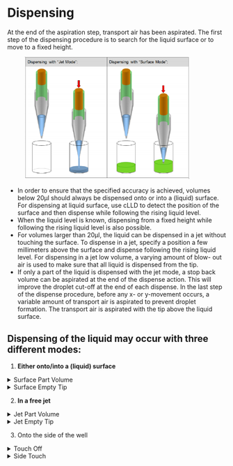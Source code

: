 # Dispensing

At the end of the aspiration step, transport air has been aspirated. The first step of the dispensing procedure is to search for the liquid surface or to move to a fixed height.

<figure><img src="../../../../../../.gitbook/assets/Image_1363.png" alt="" width="379"><figcaption></figcaption></figure>

* In order to ensure that the specified accuracy is achieved, volumes below 20µl should always be dispensed onto or into a (liquid) surface. For dispensing at liquid surface, use cLLD to detect the position of the surface and then dispense while following the rising liquid level.
* When the liquid level is known, dispensing from a fixed height while following the rising liquid level is also possible.
* For volumes larger than 20µl, the liquid can be dispensed in a jet without touching the surface. To dispense in a jet, specify a position a few millimeters above the surface and dispense following the rising liquid level. For dispensing in a jet low volume, a varying amount of blow- out air is used to make sure that all liquid is dispensed from the tip.
* If only a part of the liquid is dispensed with the jet mode, a stop back volume can be aspirated at the end of the dispense action. This will improve the droplet cut-off at the end of each dispense. In the last step of the dispense procedure, before any x- or y-movement occurs, a variable amount of transport air is aspirated to prevent droplet formation. The transport air is aspirated with the tip above the liquid surface.

## Dispensing of the liquid may occur with three different modes:

1. **Either onto/into a (liquid) surface**

<details>

<summary>Surface Part Volume</summary>

The “Surface Part Volume” Dispensing Mode works as follows:

<img src="../../../../../../.gitbook/assets/image (65) (1).png" alt="" data-size="original">

1. When the target well is reached, the pipetting channel starts searching for the liquid surface (cLLD).
2. At an immersion depth of 2 mm (default setting), transport air and liquid (part volume) are dispensed.
3. The pipetting channel moves with swap speed to a distance of 5mm (default retract distance) above liquid level.
4. Aspiration of the transport air.

</details>

<details>

<summary>Surface Empty Tip</summary>

The “Surface Empty Tip” Dispensing Mode works as follows:

<img src="../../../../../../.gitbook/assets/image (66) (1).png" alt="" data-size="original">

1. When the target well is reached, the pipetting channel starts searching for the liquid surface (cLLD).
2. At an immersion depth of 2 mm (default setting), transport air and liquid are dispensed while the pipetting channel is moving up in z-direction (following the liquid level).
3. The complete liquid and blow out volume is dispensed: empty tip.
4. The pipetting channel out of the liquid using swap speed, then the aspiration of transport air follows.

</details>

2. **In a free jet**

<details>

<summary>Jet Part Volume</summary>

The “Jet Part Volume” Dispensing Mode works as follows:

<img src="../../../../../../.gitbook/assets/image (67) (1).png" alt="" data-size="original">

1. When the target well is reached, the pipetting channel starts to move to the fixed height (dispensing height).
2. At the dispensing height the transport air and liquid (part volume) are dispensed while the pipetting channel is moving up in z-direction (following the liquid level).
3. The pipetting channel moves up.
4. Aspiration of the transport air.

</details>

<details>

<summary>Jet Empty Tip</summary>

The “Jet Empty Tip” Dispensing Mode works as follows:

<img src="../../../../../../.gitbook/assets/image (68) (1).png" alt="" data-size="original">

1. When the empty target well is reached, the pipetting channel moves to a fixed height (e.g. 2 mm above the bottom of the well).
2. Transport air and liquid are dispensed while the pipetting channel is moving up in z-direction (following the liquid level).
3. The blow out volume is dispensed: empty tip.
4. The pipetting channel moves up, and then the aspiration of transport air follows.

</details>

3. Onto the side of the well

<details>

<summary>Touch Off</summary>

The “Touch off” Function is used if very small amounts of liquid shall be aspirated or dispensed into a manually placed labware or labware with great tolerances. The “Touch off” Function will move to a certain height over the well bottom and smoothly move downwards. As soon as the tip hits the bottom of the container, the motor current of the z-drive increases. This change will be detected and the z-move stops. From that position, the pipetting channels moves back up the specified distance “Dispense position above touch” and starts dispensing.

![image](../../../../../../.gitbook/assets/Image\_1368.jpg)\


</details>

<details>

<summary>Side Touch</summary>

For a small amount of liquid, there is the possibility of dispensing liquid to the side of the well with the “Side touch” Mode (available in the Single Steps / Easy Steps).

![image](../../../../../../.gitbook/assets/Image\_1369.jpg)



The “Side touch” Mode will move the tip to a specified height in the center of the container, and then moves right (always right). At this position, the dispensing of the liquid starts.

The values for “Touch off height” and “Right” move have to be defined in the container data in the Labware Editor.

![image](../../../../../../.gitbook/assets/Image\_1370.jpg)

</details>

